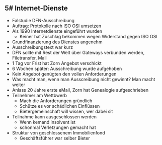 ## 5# Internet-Dienste
* Falstudie DFN-Ausschreibung
* Auftrag: Protokolle nach ISO OSI umsetzen
* Als 1990 Internetdienste eingeführt wurden
    * Keiner hat Zuschlag bekommen wegen Widerstand gegen ISO OSI
* Grundfinanzierung des Dienstes angenehm
* Ausschreibungstext war kurz
* DFN sollte mit Rest der Welt über Gateways verbunden werden, Filetransfer, Mail
* 1 Tag vor Frist hat Zorn Angebot verschickt
* 6 Wochen später: Ausschreibung wurde aufgehoben
* Kein Angebot genügten den vollen Anforderungen
* Was macht man, wenn man Ausscreibung nicht gewinnt? Man macht weiter
* Anlass 20 Jahre erste eMail, Zorn hat Genealogie aufgeschrieben
* Teilnehmer am Wettbwerb
    * Mach die Anforderungen gründlich
    * Schütze es vor schädlichen Einflüssen
    * Bietergemeinschaft will wissen, wer dabei sit
* Teilnahme kann ausgeschlossen werden
    * Wenn kemand insolvent ist
    * schonmal Verletzungen gemacht hat
* Struktur von geschlossenem Immobilienfond
    * Geschäftsführer war selber Bieter